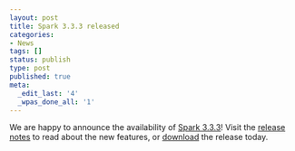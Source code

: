 ```yaml
---
layout: post
title: Spark 3.3.3 released
categories:
- News
tags: []
status: publish
type: post
published: true
meta:
  _edit_last: '4'
  _wpas_done_all: '1'
---
```

We are happy to announce the availability of <a href="{{site.baseurl}}/releases/spark-release-3-3-3.html" title="Spark Release 3.3.3">Spark 3.3.3</a>! Visit the <a href="{{site.baseurl}}/releases/spark-release-3-3-3.html" title="Spark Release 3.3.3">release notes</a> to read about the new features, or <a href="{{site.baseurl}}/downloads.html">download</a> the release today.
